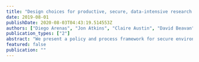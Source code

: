 ```yaml
---
title: "Design choices for productive, secure, data-intensive research at scale in the cloud"
date: 2019-08-01
publishDate: 2020-08-03T04:43:19.514553Z
authors: ["Diego Arenas", "Jon Atkins", "Claire Austin", "David Beavan", "Alvaro Cabrejas Egea", "Steven Carlysle-Davies", "Ian Carter", "Rob Clarke", "James Cunningham", "Tom Doel", "Oliver Forrest", "Evelina Gabasova", "James Geddes", "James Hetherington", "Radka Jersakova", "Franz Kiraly", "Catherine Lawrence", "Jules Manser", "Martin T O'Reilly", "James Robinson", "Helen Sherwood-Taylor", "Serena Tierney", "Catalina A Vallejos", "Sebastian Vollmer", "Kirstie Whitaker"]
publication_types: ["2"]
abstract: "We present a policy and process framework for secure environments for productive data science research projects at scale, by combining prevailing data security threat and risk profiles into five sensitivity tiers, and, at each tier, specifying recommended policies for data classification, data ingress, software ingress, data egress, user access, user device control, and analysis environments. By presenting design patterns for security choices for each tier, and using software defined infrastructure so that a different, independent, secure research environment can be instantiated for each project appropriate to its classification, we hope to maximise researcher productivity and minimise risk, allowing research organisations to operate with confidence."
featured: false
publication: ""
---
```


